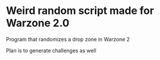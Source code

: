 # Weird random script made for Warzone 2.0

Program that randomizes a drop zone in Warzone 2

Plan is to generate challenges as well
